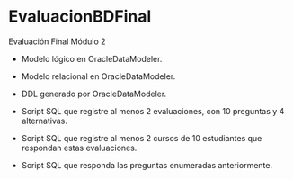 # EvaluacionBDFinal
 Evaluación Final Módulo 2


- Modelo lógico en OracleDataModeler.

- Modelo relacional en OracleDataModeler.

- DDL generado por OracleDataModeler.

- Script SQL que registre al menos 2 evaluaciones, con 10 preguntas y 4 alternativas.

- Script SQL que registre al menos 2 cursos de 10 estudiantes que respondan estas evaluaciones.

- Script SQL que responda las preguntas enumeradas anteriormente.
